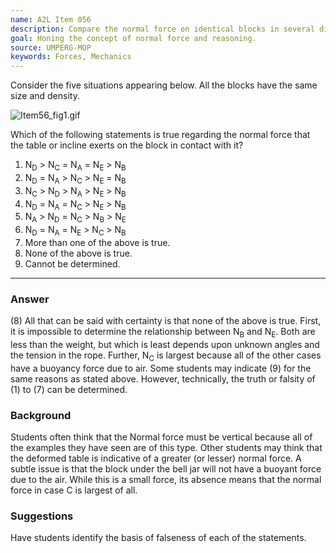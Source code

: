 ```yaml
---
name: A2L Item 056
description: Compare the normal force on identical blocks in several different situations.
goal: Honing the concept of normal force and reasoning.
source: UMPERG-MOP
keywords: Forces, Mechanics
---
```


Consider the five situations appearing below.  All the blocks have the
same size and density.

![Item56_fig1.gif](../images/Item56_fig1.gif)

Which of the following statements is true regarding the normal force
that the table or incline exerts on the block in contact with it?

1. N<sub>D</sub> > N<sub>C</sub> = N<sub>A</sub> = N<sub>E</sub> > N<sub>B</sub>
2. N<sub>D</sub> = N<sub>A</sub> > N<sub>C</sub> > N<sub>E</sub> = N<sub>B</sub>
3. N<sub>C</sub> > N<sub>D</sub> > N<sub>A</sub> > N<sub>E</sub> > N<sub>B</sub>
4. N<sub>D</sub> = N<sub>A</sub> = N<sub>C</sub> > N<sub>E</sub> > N<sub>B</sub>
5. N<sub>A</sub> > N<sub>D</sub> = N<sub>C</sub> > N<sub>B</sub> > N<sub>E</sub>
6. N<sub>D</sub> = N<sub>A</sub> = N<sub>E</sub> > N<sub>C</sub> > N<sub>B</sub>
7. More than one of the above is true.
8. None of the above is true.
9. Cannot be determined.

<hr/>

### Answer

(8) All that can be said with certainty is that none of the above is
true.  First, it is impossible to determine the relationship between
N<sub>B</sub> and N<sub>E</sub>.  Both are less than the weight, but
which is least depends upon unknown angles and the tension in the rope. 
Further, N<sub>C</sub> is largest because all of the other cases have a
buoyancy force due to air.  Some students may indicate (9) for the same
reasons as stated above.  However, technically, the truth or falsity of
(1) to (7) can be determined.

### Background

Students often think that the Normal force must be vertical because all
of the examples they have seen are of this type.  Other students may
think that the deformed table is indicative of a greater (or lesser)
normal force.  A subtle issue is that the block under the bell jar will
not have a buoyant force due to the air.  While this is a small force,
its absence means that the normal force in case C is largest of all.

### Suggestions

Have students identify the basis of falseness of each of the statements.
